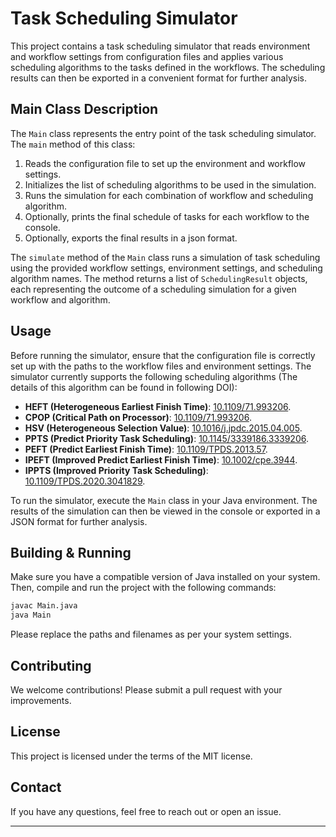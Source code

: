 # Task Scheduling Simulator

This project contains a task scheduling simulator that reads environment and workflow settings from configuration files and applies various scheduling algorithms to the tasks defined in the workflows. The scheduling results can then be exported in a convenient format for further analysis.

## Main Class Description

The `Main` class represents the entry point of the task scheduling simulator. The `main` method of this class:

1. Reads the configuration file to set up the environment and workflow settings.
2. Initializes the list of scheduling algorithms to be used in the simulation.
3. Runs the simulation for each combination of workflow and scheduling algorithm.
4. Optionally, prints the final schedule of tasks for each workflow to the console.
5. Optionally, exports the final results in a json format.

The `simulate` method of the `Main` class runs a simulation of task scheduling using the provided workflow settings, environment settings, and scheduling algorithm names. The method returns a list of `SchedulingResult` objects, each representing the outcome of a scheduling simulation for a given workflow and algorithm.

## Usage

Before running the simulator, ensure that the configuration file is correctly set up with the paths to the workflow files and environment settings. The simulator currently supports the following scheduling algorithms (The details of this algorithm can be found in following DOI):

- **HEFT (Heterogeneous Earliest Finish Time)**: [10.1109/71.993206](https://doi.org/10.1109/71.993206).
- **CPOP (Critical Path on Processor)**: [10.1109/71.993206](https://doi.org/10.1109/71.993206).
- **HSV (Heterogeneous Selection Value)**: [10.1016/j.jpdc.2015.04.005](https://doi.org/10.1016/j.jpdc.2015.04.005).
- **PPTS (Predict Priority Task Scheduling)**: [10.1145/3339186.3339206](https://doi.org/10.1145/3339186.3339206).
- **PEFT (Predict Earliest Finish Time)**: [10.1109/TPDS.2013.57](https://doi.org/10.1109/TPDS.2013.57).
- **IPEFT (Improved Predict Earliest Finish Time)**: [10.1002/cpe.3944](http://dx.doi.org/10.1002/cpe.3944).
- **IPPTS (Improved Priority Task Scheduling)**: [10.1109/TPDS.2020.3041829](https://doi.org/10.1109/TPDS.2020.3041829).

To run the simulator, execute the `Main` class in your Java environment. The results of the simulation can then be viewed in the console or exported in a JSON format for further analysis.

## Building & Running

Make sure you have a compatible version of Java installed on your system. Then, compile and run the project with the following commands:

```bash
javac Main.java
java Main
```

Please replace the paths and filenames as per your system settings.

## Contributing

We welcome contributions! Please submit a pull request with your improvements.

## License

This project is licensed under the terms of the MIT license.

## Contact

If you have any questions, feel free to reach out or open an issue.

---